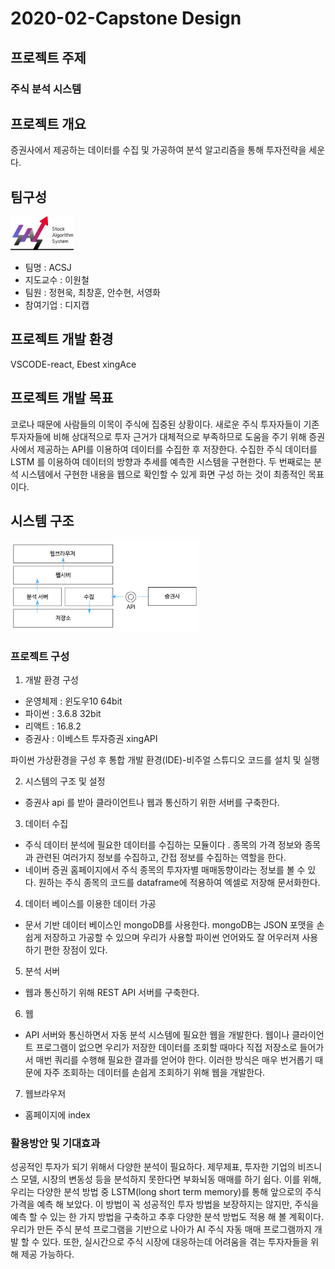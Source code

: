   # 2020-02-Capstone Design
  
  
## __프로젝트 주제__ 
### __주식 분석 시스템__



## __프로젝트 개요__ 
증권사에서 제공하는 데이터를 수집 및 가공하여 분석 알고리즘을 통해 투자전략을 세운다.

## __팀구성__

<img src="./images/캡스톤 로고.png" width ="20%">
</br>

- 팀명 : ACSJ
- 지도교수 : 이원철
- 팀원 : 정현욱, 최창훈, 안수현, 서영화 
- 참여기업 : 디지캡

## __프로젝트 개발 환경__
VSCODE-react, Ebest xingAce

## __프로젝트 개발 목표__
코로나 때문에 사람들의 이목이 주식에 집중된 상황이다. 새로운 주식 투자자들이 기존 투자자들에 비해 상대적으로 투자 근거가 대체적으로 부족하므로 도움을 주기 위해 증권사에서 제공하는 API를 이용하여 데이터를 수집한 후 저장한다. 수집한 주식 데이터를 LSTM 를 이용하여 데이터의 방향과 추세를 예측한 시스템을 구현한다. 두 번째로는 분석 시스템에서 구현한 내용을 웹으로 확인할 수 있게 화면 구성 하는 것이 최종적인 목표이다.   


## __시스템 구조__

<img src="./images/주식트레이딩1.png" width="60%">

</br>

### __프로젝트 구성__

1. 개발 환경 구성
  - 운영체제 : 윈도우10 64bit
  - 파이썬 : 3.6.8 32bit
  - 리액트 : 16.8.2
  - 증권사 : 이베스트 투자증권 xingAPI
  
  파이썬 가상환경을 구성 후 통합 개발 환경(IDE)-비주얼 스튜디오 코드를 설치 및 실행
  
2. 시스템의 구조 및 설정
 - 증권사 api 를 받아 클라이언트나 웹과 통신하기 위한 서버를 구축한다. 
  
3. 데이터 수집
 -  주식 데이터 분석에 필요한 데이터를 수집하는 모듈이다 . 종목의 가격 정보와 종목과 관련된 여러가지 정보를 수집하고, 간접 정보를 수집하는 역할을 한다. 
 -  네이버 증권 홈페이지에서 주식 종목의 투자자별 매매동향이라는 정보를 볼 수 있다. 원하는 주식 종목의 코드를 dataframe에 적용하여 엑셀로 저장해 문서화한다. 
  
4. 데이터 베이스를 이용한 데이터 가공
 - 문서 기반 데이터 베이스인 mongoDB를 사용한다. mongoDB는 JSON 포맷을 손쉽게 저장하고 가공할 수 있으며 우리가 사용할 파이썬 언어와도 잘 어우러져 사용하기 편한 장점이 있다. 
  
5. 분석 서버
- 웹과 통신하기 위해 REST API 서버를 구축한다. 
  
6. 웹 
- API 서버와 통신하면서 자동 분석 시스템에 필요한 웹을 개발한다. 웹이나 클라이언트 프로그램이 없으면 우리가 저장한 데이터를 조회할 때마다 직접 저장소로 들어가서 매번 쿼리를 수행해 필요한 결과를 얻어야 한다. 이러한 방식은 매우 번거롭기 때문에 자주 조회하는 데이터를 손쉽게 조회하기 위해 웹을 개발한다. 

7. 웹브라우저 
- 홈페이지에 index 

 
### __활용방안 및 기대효과__

성공적인 투자가 되기 위해서 다양한 분석이 필요하다. 제무제표, 투자한 기업의 비즈니스 모델, 시장의 변동성 등을 분석하지 못한다면 부화뇌동 매매를 하기 쉽다. 
이를 위해, 우리는 다양한 분석 방법 중 LSTM(long short term memory)를 통해 앞으로의 주식 가격을 예측 해 보았다. 
이 방법이 꼭 성공적인 투자 방법을 보장하지는 않지만, 주식을 예측 할 수 있는 한 가지 방법을 구축하고 추후 다양한 분석 방법도 적용 해 볼 계획이다. 
우리가 만든 주식 분석 프로그램을 기반으로 나아가 AI 주식 자동 매매 프로그램까지 개발 할 수 있다. 또한, 실시간으로 주식 시장에 대응하는데 어려움을 겪는 투자자들을 위해 제공 가능하다. 
